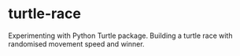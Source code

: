 # turtle-race

Experimenting with Python Turtle package.
Building a turtle race with randomised movement speed and winner.
